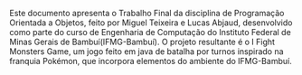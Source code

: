 
Este documento apresenta o Trabalho Final da disciplina de Programação Orientada a
Objetos, feito por Miguel Teixeira e Lucas Abjaud, desenvolvido como parte do curso de Engenharia de Computação do Instituto
Federal de Minas Gerais de Bambuí(IFMG-Bambuí). O projeto resultante é o I Fight
Monsters Game, um jogo feito em java de batalha por turnos inspirado na franquia
Pokémon, que incorpora elementos do ambiente do IFMG-Bambuí.